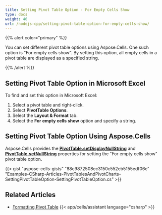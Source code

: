 ```yaml
---
title: Setting Pivot Table Option - For Empty Cells Show
type: docs
weight: 40
url: /nodejs-cpp/setting-pivot-table-option-for-empty-cells-show/
---
```


{{% alert color="primary" %}}

You can set different pivot table options using Aspose.Cells. One such option is "For empty cells show". By setting this option, all empty cells in a pivot table are displayed as a specified string.

{{% /alert %}}

## **Setting Pivot Table Option in Microsoft Excel**

To find and set this option in Microsoft Excel:

1. Select a pivot table and right-click.
1. Select **PivotTable Options**.
1. Select the **Layout & Format** tab.
1. Select the **For empty cells show** option and specify a string.

## **Setting Pivot Table Option Using Aspose.Cells**

Aspose.Cells provides the [**PivotTable.setDisplayNullString**](https://reference.aspose.com/cells/nodejs-cpp/pivottable/#setDisplayNullString-boolean-) and [**PivotTable.setNullString**](https://reference.aspose.com/cells/nodejs-cpp/pivottable/#setNullString-string-) properties for setting the "For empty cells show" pivot table option.

{{< gist "aspose-cells-gists" "88c9872508ec3150c552eb5155edf06e" "Examples-CSharp-Articles-PivotTablesAndPivotCharts-SettingPivotTableOption-SettingPivotTableOption.cs" >}}

## Related Articles

- [Formatting Pivot Table](/cells/nodejs-cpp/formatting-pivot-table/)
{{< app/cells/assistant language="csharp" >}}
